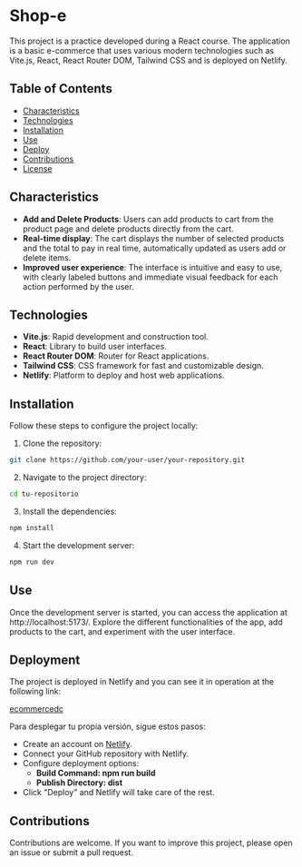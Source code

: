 # Shop-e

This project is a practice developed during a React course. The application is a basic e-commerce that uses various modern technologies such as Vite.js, React, React Router DOM, Tailwind CSS and is deployed on Netlify.

## Table of Contents
- [Characteristics](#characteristics)
- [Technologies](#technologies)
- [Installation](#installation)
- [Use](#use)
- [Deploy](#deploy)
- [Contributions](#contributions)
- [License](#license)

## Characteristics
- **Add and Delete Products**: Users can add products to cart from the product page and delete products directly from the cart.
- **Real-time display**: The cart displays the number of selected products and the total to pay in real time, automatically updated as users add or delete items.
- **Improved user experience**: The interface is intuitive and easy to use, with clearly labeled buttons and immediate visual feedback for each action performed by the user.

## Technologies
- **Vite.js**: Rapid development and construction tool.
- **React**: Library to build user interfaces.
- **React Router DOM**: Router for React applications.
- **Tailwind CSS**: CSS framework for fast and customizable design.
- **Netlify**: Platform to deploy and host web applications.

## Installation
Follow these steps to configure the project locally:

1. Clone the repository:
 ```bash
 git clone https://github.com/your-user/your-repository.git
 ```
2. Navigate to the project directory:
 ```bash
 cd tu-repositorio
 ```
3. Install the dependencies:
```bash
npm install
```
4. Start the development server:
```bash
npm run dev
```

## Use
Once the development server is started, you can access the application at http://localhost:5173/. Explore the different functionalities of the app, add products to the cart, and experiment with the user interface.

## Deployment
The project is deployed in Netlify and you can see it in operation at the following link:

[ecommercedc](http://ecommercedc.netlify.app)

Para desplegar tu propia versión, sigue estos pasos:

- Create an account on [Netlify](https://www.netlify.com/).
- Connect your GitHub repository with Netlify.
- Configure deployment options:
    - **Build Command: npm run build**
    - **Publish Directory: dist**
- Click "Deploy" and Netlify will take care of the rest.

## Contributions
Contributions are welcome. If you want to improve this project, please open an issue or submit a pull request.
